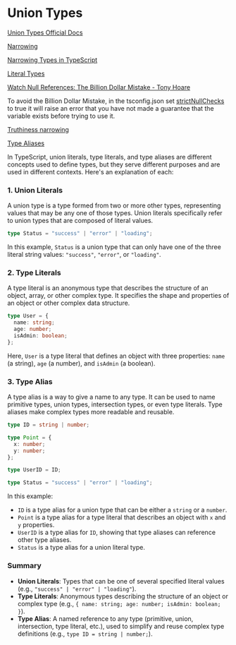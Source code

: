 # Union Types

[Union Types Official Docs](https://www.typescriptlang.org/docs/handbook/2/everyday-types.html#union-types)

[Narrowing](https://www.typescriptlang.org/docs/handbook/2/narrowing.html)

[Narrowing Types in TypeScript](https://formidable.com/blog/2022/narrowing-types/)

[Literal Types](https://www.typescriptlang.org/docs/handbook/2/everyday-types.html#literal-types)

[Watch Null References: The Billion Dollar Mistake - Tony Hoare](https://www.youtube.com/watch?v=ybrQvs4x0Ps)

To avoid the Billion Dollar Mistake, in the tsconfig.json set [strictNullChecks](https://www.typescriptlang.org/docs/handbook/2/basic-types.html#strictnullchecks) to true it will raise an error that you have not made a guarantee that the variable exists before trying to use it.

[Truthiness narrowing](https://www.typescriptlang.org/docs/handbook/2/narrowing.html#truthiness-narrowing)

[Type Aliases](https://www.geeksforgeeks.org/what-are-type-aliases-and-how-to-create-it-in-typescript/)




In TypeScript, union literals, type literals, and type aliases are different concepts used to define types, but they serve different purposes and are used in different contexts. Here's an explanation of each:

### 1. Union Literals

A union type is a type formed from two or more other types, representing values that may be any one of those types. Union literals specifically refer to union types that are composed of literal values.

```typescript
type Status = "success" | "error" | "loading";
```

In this example, `Status` is a union type that can only have one of the three literal string values: `"success"`, `"error"`, or `"loading"`.

### 2. Type Literals

A type literal is an anonymous type that describes the structure of an object, array, or other complex type. It specifies the shape and properties of an object or other complex data structure.

```typescript
type User = {
  name: string;
  age: number;
  isAdmin: boolean;
};
```

Here, `User` is a type literal that defines an object with three properties: `name` (a string), `age` (a number), and `isAdmin` (a boolean).

### 3. Type Alias

A type alias is a way to give a name to any type. It can be used to name primitive types, union types, intersection types, or even type literals. Type aliases make complex types more readable and reusable.

```typescript
type ID = string | number;

type Point = {
  x: number;
  y: number;
};

type UserID = ID;

type Status = "success" | "error" | "loading";
```

In this example:
- `ID` is a type alias for a union type that can be either a `string` or a `number`.
- `Point` is a type alias for a type literal that describes an object with `x` and `y` properties.
- `UserID` is a type alias for `ID`, showing that type aliases can reference other type aliases.
- `Status` is a type alias for a union literal type.

### Summary

- **Union Literals**: Types that can be one of several specified literal values (e.g., `"success" | "error" | "loading"`).
- **Type Literals**: Anonymous types describing the structure of an object or complex type (e.g., `{ name: string; age: number; isAdmin: boolean; }`).
- **Type Alias**: A named reference to any type (primitive, union, intersection, type literal, etc.), used to simplify and reuse complex type definitions (e.g., `type ID = string | number;`).